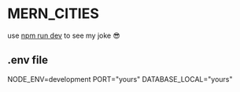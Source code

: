 # MERN_CITIES
use [npm run dev](https://) to see my joke :sunglasses: 
## .env file
NODE_ENV=development
PORT="yours"
DATABASE_LOCAL="yours"
